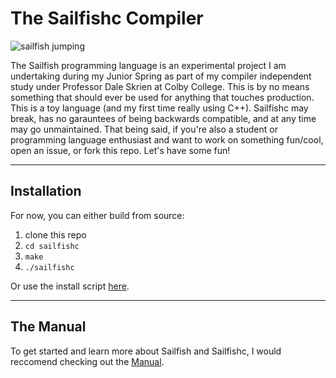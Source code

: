 # The Sailfishc Compiler

![sailfish jumping](https://media.giphy.com/media/l0fDZGf4DpQ5i/giphy.gif)

The Sailfish programming language is an experimental project I am undertaking during my Junior Spring as part of my compiler independent study under Professor Dale Skrien at Colby College. This is by no means something that should ever be used for anything that touches production. This is a toy language (and my first time really using C++). Sailfishc may break, has no garauntees of being backwards compatible, and at any time may go unmaintained. That being said, if you're also a student or programming language enthusiast and want to work on something fun/cool, open an issue, or fork this repo. Let's have some fun!

***

## Installation

For now, you can either build from source:
1. clone this repo
2. `cd sailfishc`
3. `make`
4. `./sailfishc`

Or use the install script [here](https://github.com/sailfish-lang/sailfish-lang-install-script.git).

***

## The Manual

To get started and learn more about Sailfish and Sailfishc, I would reccomend checking out the [Manual](https://github.com/sailfish-lang/sailfishc/blob/master/Sailfish.pdf).
